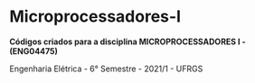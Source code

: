 # Microprocessadores-I
**Códigos criados para a disciplina MICROPROCESSADORES I - (ENG04475)**

Engenharia Elétrica  -  6° Semestre  -  2021/1 - UFRGS
